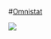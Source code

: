 #[Omnistat][AppStoreLink]

[![][AppStoreBadge]][AppStoreLink]

[AppStoreLink]: https://itunes.apple.com/app/id898245825
[AppStoreBadge]: https://devimages.apple.com.edgekey.net/app-store/marketing/guidelines/images/badge-download-on-the-app-store.svg